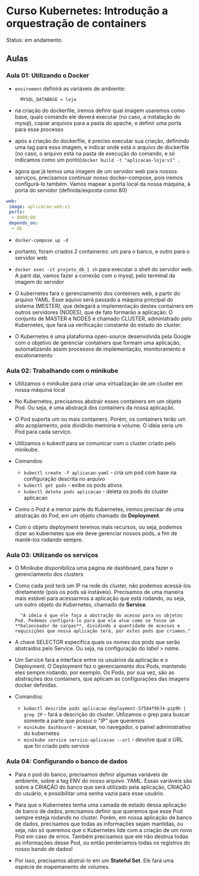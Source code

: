 # Curso Kubernetes: Introdução a orquestração de containers

Status: em andamento.

## Aulas

### Aula 01: Utilizando o Docker

- `enviroment` definirá as variáveis de ambiente:

        MYSQL_DATABASE = loja

- na criação do dockerfile, iremos definir qual imagem usaremos como base, quais comando ele deverá executar (no caso, a instalação do mysql), copiar arquivos para a pasta do apache, e definir uma porta para esse processo

- após a criação do dockerfile, é preciso executar sua criação, definindo uma tag para essa imagem, e indicar onde está o arquivo de dockerfile (no caso, o arquivo está na pasta de execução do comando, e só indicamos como um ponto)`docker build -t "aplicacao-loja:v1" .`

- agora que já temos uma imagem de um servidor web para nossos serviços, precisamos continuar nosso docker-compose, pois iremos configurá-lo também. Vamos mapear a porta local da nossa máquina, à porta do servidor (definida/exposta como 80)

```yaml
web:
 image: aplicacao-web:v1
 ports:
  - 8080:80
 depends_on:
  - db
```

- `docker-compose up -d`

- portanto, foram criados 2 containeres: um para o banco, e outro para o servidor web

- `docker exec -it projeto_db_1 sh` para executar o shell do servidor web. A parti daí, vamos fazer a conexão com o mysql, pelo terminal da imagem do servidor

- O kubernetes fará o gerenciamento dos conteiners web, a partir do arquivo YAML. Esse aquivo será passado a máquina principal do sistema (MESTER), que delegará a implementação destes containers em outros servidores (NODES), que de fato formarão a aplicação. O conjunto de MASTER e NODES é chamado CLUSTER, administrado pelo Kubernetes, que fará ua verificação constante do estado do cluster.

- O Kubernetes é uma plataforma open-source desenvolvida pela Google com o objetivo de gerenciar containers que formam uma aplicação, automatizando assim processos de implementação, monitoramento e escalonamento

### Aula 02: Trabalhando com o minikube

- Utilizamos o minikube para criar uma virtualização de um cluster em nossa máquina local

- No Kubernetes, precisamos abstrair esses containers em um objeto Pod. Ou seja, é uma abstraçã dos containers da nossa aplicação.

- O Pod suporta um ou mais containers. Porém, os containers terão um alto acoplamento, pois dividirão memória e volume. O ideia seria um Pod para cada serviço.

- Utilizamos o kubectl para se comunicar com o cluster criado pelo minikube.

- Comandos:

  - `kubectl create -f aplicacao.yaml` - cria um pod com base na configuração descrita no arquivo
  - `kubectl get pods` - exibe os pods ativos
  - `kubectl delete pods aplicacao` - deleta os pods do cluster aplicacao

- Como o Pod é a menor parte do Kubernetes, iremos precisar de uma abstração do Pod, em um objeto chamado de **Deployment**.

- Com o objeto deployment teremos mais recursos, ou seja, podemos dizer ao kubernetes que ele deve gerenciar nossos pods, a fim de mantê-los rodando sempre.

### Aula 03: Utilizando os serviços

- O Minikube disponibiliza uma página de dashboard, para fazer o gerenciamento dos clusters

- Como cada pod terá um IP na rede do cluster, não podemos acessá-los diretamente (pois os pods sã instáveis). Precisamos de uma maneira mais estável para acessarmos a aplicação que está rodando, ou seja, um outro objeto do Kubernetes, chamado de **Service**.

        "A ideia é que ele faça a abstração do acesso para os objetos Pod. Podemos configurá-lo para que ele atue como se fosse um **balanceador de cargas**, dividindo a quantidade de acessos e requisições que nossa aplicação terá, por estes pods que criamos."

- A chave SELECTOR especifica quais os nomes dos pods que serão abstraidos pelo Service. Ou seja, na configuração do *label > name*.

- Um Service fará a interface entre os usuários da aplicação e o Deployment. O Deployment faz o gerenciamento dos Pods, mantendo eles sempre rodando, por exemplo. Os Pods, por sua vez, são as abstrações dos containers, que aplicam as configurações das imagens docker definidas.

- Comandos:

  - `kubectl describe pods aplicacao-deployment-57584f9b74-pzp9h | grep IP` - fará a descrição do cluster. Utilizamos o grep para buscar somente a parte que possui o "IP" que queremos
  - `minikube dashboard` - acessar, no navegador, o painel administrativo do kubernetes
  - `minikube service servico-aplicacao --url` - devolve qual o URL que foi criado pelo service

### Aula 04: Configurando o banco de dados

- Para o pod do banco, precisamos definir algumas variáveis de ambiente, sobre a tag ENV do nosso arquivo .YAML. Essas variáveis são sobre a CRIAÇÃO do banco que será utilizado pela aplicação, CRIAÇÃO do usuário, e possibilitar uma senha vazia para esse usuário.

- Para que o Kubernetes tenha uma camada de estado dessa aplicação de banco de dados, precisamos definir que queremos que esse Pod sempre esteja rodando no cluster. Porém, em nossa aplicação de banco de dados, precisamos que todas as informações sejam mantidas, ou seja, não só queremos que o Kubernetes lide com a criação de um novo Pod em caso de erros. Também precisamos que ele não destrua todas as informações desse Pod, ou então perderiamos todas os registros do nosso bando de dados!

- Por isso, precisamos abstraí-lo em um **Stateful Set**.  Ele fará uma espécie de mapemanento de volumes.